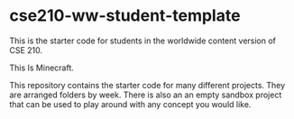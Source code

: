 # cse210-ww-student-template
This is the starter code for students in the worldwide content version of CSE 210.


This Is Minecraft.

This repository contains the starter code for many different projects. They are arranged folders by week. There is also an an empty sandbox project that can be used to play around with any concept you would like.
